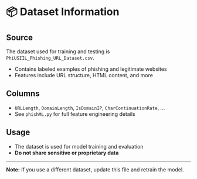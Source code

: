 # 📦 Dataset Information

## Source

The dataset used for training and testing is `PhiUSIIL_Phishing_URL_Dataset.csv`.

- Contains labeled examples of phishing and legitimate websites
- Features include URL structure, HTML content, and more

## Columns

- `URLLength`, `DomainLength`, `IsDomainIP`, `CharContinuationRate`, ...
- See `phishML.py` for full feature engineering details

## Usage

- The dataset is used for model training and evaluation
- **Do not share sensitive or proprietary data**

---

**Note:** If you use a different dataset, update this file and retrain the model.
